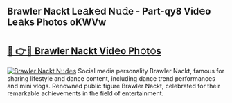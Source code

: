 ## Brawler Nackt Le𝚊k𝚎d N𝚞𝚍e - Part-qy8 Vid𝚎o Le𝚊ks Photos oKWVw

# <h2><a href="http://fb2u5y8.evod.top/?m=Brawler+Nackt">🔗 👉🔴 Brawler Nackt Vid𝚎o Ph𝚘t𝚘s</a></h2>

[![Brawler Nackt N𝚞d𝚎s](https://i.imgur.com/8V9OHl7.gif)](http://fb2u5y8.evod.top/?m=Brawler+Nackt)
Social media personality Brawler Nackt, famous for sharing lifestyle and dance content, including dance trend performances and mini vlogs. Renowned public figure Brawler Nackt, celebrated for their remarkable achievements in the field of entertainment. 
